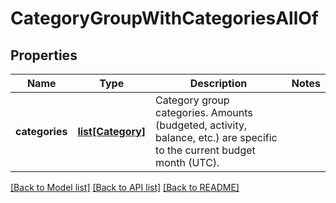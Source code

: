 # CategoryGroupWithCategoriesAllOf

## Properties
Name | Type | Description | Notes
------------ | ------------- | ------------- | -------------
**categories** | [**list[Category]**](Category.md) | Category group categories.  Amounts (budgeted, activity, balance, etc.) are specific to the current budget month (UTC). | 

[[Back to Model list]](../README.md#documentation-for-models) [[Back to API list]](../README.md#documentation-for-api-endpoints) [[Back to README]](../README.md)


